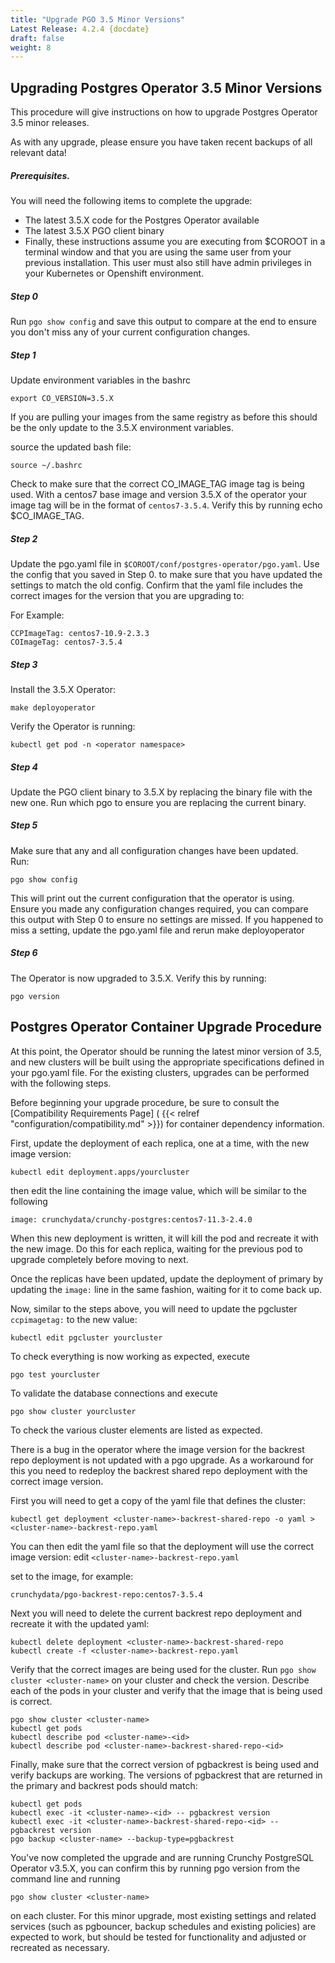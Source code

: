 ```yaml
---
title: "Upgrade PGO 3.5 Minor Versions"
Latest Release: 4.2.4 {docdate}
draft: false
weight: 8
---
```

## Upgrading Postgres Operator 3.5 Minor Versions

This procedure will give instructions on how to upgrade Postgres Operator 3.5 minor releases.



As with any upgrade, please ensure you have taken recent backups of all relevant data!



##### Prerequisites.
You will need the following items to complete the upgrade:

* The latest 3.5.X code for the Postgres Operator available
* The latest 3.5.X PGO client binary
* Finally, these instructions assume you are executing from $COROOT in a terminal window and that you are using the same user from your previous installation. This user must also still have admin privileges in your Kubernetes or Openshift environment.

##### Step 0
Run `pgo show config` and save this output to compare at the end to ensure you don't miss any of your current configuration changes.

##### Step 1
Update environment variables in the bashrc

    export CO_VERSION=3.5.X

If you are pulling your images from the same registry as before this should be the only update to the 3.5.X environment variables.

source the updated bash file:

    source ~/.bashrc

Check to make sure that the correct CO_IMAGE_TAG image tag is being used. With a centos7 base image and version 3.5.X of the operator your image tag will be in the format of `centos7-3.5.4`. Verify this by running echo $CO_IMAGE_TAG.

##### Step 2
Update the pgo.yaml file in `$COROOT/conf/postgres-operator/pgo.yaml`. Use the config that you saved in Step 0. to make sure that you have updated the settings to match the old config. Confirm that the yaml file includes the correct images for the version that you are upgrading to:

For Example:

```
CCPImageTag: centos7-10.9-2.3.3
COImageTag: centos7-3.5.4
```

##### Step 3  
Install the 3.5.X Operator:

    make deployoperator

Verify the Operator is running:

    kubectl get pod -n <operator namespace>


##### Step 4  
Update the PGO client binary to 3.5.X by replacing the binary file with the new one.
Run which pgo to ensure you are replacing the current binary.

##### Step 5  
Make sure that any and all configuration changes have been updated.  
Run:

    pgo show config

This will print out the current configuration that the operator is using.  Ensure you made any configuration changes required, you can compare this output with Step 0 to ensure no settings are missed.  If you happened to miss a setting, update the pgo.yaml file and rerun make deployoperator


##### Step 6
The Operator is now upgraded to 3.5.X.
Verify this by running:

    pgo version

## Postgres Operator Container Upgrade Procedure

At this point, the Operator should be running the latest minor version of 3.5, and new clusters will be built using the appropriate specifications defined in your pgo.yaml file. For the existing clusters, upgrades can be performed with the following steps.



Before beginning your upgrade procedure, be sure to consult the [Compatibility Requirements Page]
( {{< relref "configuration/compatibility.md" >}}) for container dependency information.



First, update the deployment of each replica, one at a time, with the new image version:

```
kubectl edit deployment.apps/yourcluster
```
then edit the line containing the image value, which will be similar to the following
```
image: crunchydata/crunchy-postgres:centos7-11.3-2.4.0
```

When this new deployment is written, it will kill the pod and recreate it with the new image. Do this for each replica, waiting for the previous pod to upgrade completely before moving to next.

Once the replicas have been updated, update the deployment of primary by updating the `image:` line in the same fashion, waiting for it to come back up.

Now, similar to the steps above, you will need to update the pgcluster `ccpimagetag:` to the new value:
```
kubectl edit pgcluster yourcluster
```

To check everything is now working as expected, execute
```
pgo test yourcluster
```
To validate the database connections and execute
```
pgo show cluster yourcluster
```
To check the various cluster elements are listed as expected.

There is a bug in the operator where the image version for the backrest repo deployment is not updated with a pgo upgrade. As a workaround for this you need to redeploy the backrest shared repo deployment with the correct image version.

First you will need to get a copy of the yaml file that defines the cluster:

    kubectl get deployment <cluster-name>-backrest-shared-repo -o yaml > <cluster-name>-backrest-repo.yaml

You can then edit the yaml file so that the deployment will use the correct image version:
edit `<cluster-name>-backrest-repo.yaml`

set to the image, for example:

    crunchydata/pgo-backrest-repo:centos7-3.5.4

Next you will need to delete the current backrest repo deployment and recreate it with the updated yaml:
```
kubectl delete deployment <cluster-name>-backrest-shared-repo
kubectl create -f <cluster-name>-backrest-repo.yaml
```
Verify that the correct images are being used for the cluster. Run `pgo show cluster <cluster-name>` on your cluster and check the version. Describe each of the pods in your cluster and verify that the image that is being used is correct.
```
pgo show cluster <cluster-name>
kubectl get pods
kubectl describe pod <cluster-name>-<id>
kubectl describe pod <cluster-name>-backrest-shared-repo-<id>
```
Finally, make sure that the correct version of pgbackrest is being used and verify backups are working. The versions of pgbackrest that are returned in the primary and backrest pods should match:
```
kubectl get pods
kubectl exec -it <cluster-name>-<id> -- pgbackrest version
kubectl exec -it <cluster-name>-backrest-shared-repo-<id> -- pgbackrest version
pgo backup <cluster-name> --backup-type=pgbackrest
```
You've now completed the upgrade and are running Crunchy PostgreSQL Operator v3.5.X, you can confirm this by running pgo version from the command line and running

    pgo show cluster <cluster-name>

on each cluster. For this minor upgrade, most existing settings and related services (such as pgbouncer, backup schedules and existing policies) are expected to work, but should be tested for functionality and adjusted or recreated as necessary.

